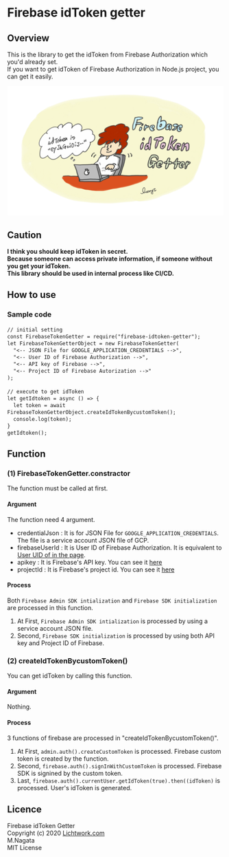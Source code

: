 # Firebase idToken getter

## Overview

This is the library to get the idToken from Firebase Authorization which you'd already set.<br>
If you want to get idToken of Firebase Authorization in Node.js project, you can get it easily.

![Firebase idToken getter](https://github.com/lwngt/firebase-idtoken-getter/raw/master/image.png)

## Caution

**I think you should keep idToken in secret.**<br>
**Because someone can access private information, if someone without you get your idToken.**<br>
**This library should be used in internal process like CI/CD.**

## How to use

### Sample code

```
// initial setting
const FirebaseTokenGetter = require("firebase-idtoken-getter");
let FirebaseTokenGetterObject = new FirebaseTokenGetter(
  "<-- JSON File for GOOGLE_APPLICATION_CREDENTIALS -->",
  "<-- User ID of Firebase Authorization -->",
  "<-- API key of Firebase -->",
  "<-- Project ID of Firebase Autorization -->"
);

// execute to get idToken
let getIdtoken = async () => {
  let token = await FirebaseTokenGetterObject.createIdTokenBycustomToken();
  console.log(token);
}
getIdtoken();
```

## Function

### (1) FirebaseTokenGetter.constractor

The function must be called at first.<br>

#### Argument

The function need 4 argument.

- credentialJson : It is for JSON File for `GOOGLE_APPLICATION_CREDENTIALS`. The file is a service account JSON file of GCP.
- firebaseUserId : It is User ID of Firebase Authorization. It is equivalent to [User UID of in the page](https://www.google.com/url?sa=i&url=https%3A%2F%2Fstackoverflow.com%2Fquestions%2F38352772%2Fis-there-any-way-to-get-firebase-auth-user-uid&psig=AOvVaw1CnRyp7ucwwtupy72ZBmVg&ust=1603617959050000&source=images&cd=vfe&ved=0CA0QjhxqFwoTCOC3r8n0zOwCFQAAAAAdAAAAABAD).
- apikey : It is Firebase's API key. You can see it [here](https://i.stack.imgur.com/AD9Em.png)
- projectId : It is Firebase's project id. You can see it [here](https://i.stack.imgur.com/AD9Em.png)

#### Process

Both `Firebase Admin SDK intialization` and `Firebase SDK initialization` are processed in this function.<br>

1. At First, `Firebase Admin SDK intialization` is processed by using a service account JSON file.<br>
2. Second, `Firebase SDK initialization` is processed by using both API key and Project ID of Firebase.

### (2) createIdTokenBycustomToken()

You can get idToken by calling this function.

#### Argument

Nothing.

#### Process

3 functions of firebase are processed in "createIdTokenBycustomToken()".<br>

1. At First, `admin.auth().createCustomToken` is processed. Firebase custom token is created by the function.<br>
2. Second, `firebase.auth().signInWithCustomToken` is processed. Firebase SDK is signined by the custom token.<br>
3. Last, `firebase.auth().currentUser.getIdToken(true).then((idToken)` is processed. User's idToken is generated.<br>

## Licence

Firebase idToken Getter<br>
Copyright (c) 2020 [Lichtwork.com](https://www.lichtwork.com)<br>
M.Nagata<br>
MIT License

